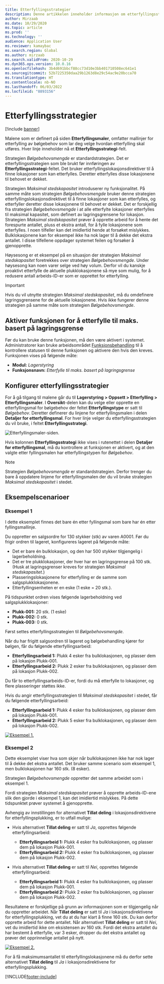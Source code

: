 ```yaml
---
title: Etterfyllingsstrategier
description: Denne artikkelen inneholder informasjon om etterfyllingsstrategier, og forklarer hvordan du kan bruke Etterfyllingsstrategi-feltet på linje for etterfyllingsmaler for bølgebehov til å velge hvordan etterfylling skal utføres.
author: Mirzaab
ms.date: 10/29/2020
ms.topic: article
ms.prod: ''
ms.technology: ''
audience: Application User
ms.reviewer: kamaybac
ms.search.region: Global
ms.author: mirzaab
ms.search.validFrom: 2020-10-29
ms.dyn365.ops.version: 10.0.16
ms.openlocfilehash: 3b4d691bbcf88cc73d10e3bb401710508ec641e1
ms.sourcegitcommit: 52b7225350daa29b1263d8e29c54ac9e20bcca70
ms.translationtype: HT
ms.contentlocale: nb-NO
ms.lasthandoff: 06/03/2022
ms.locfileid: "8893156"
---
```

# <a name="replenishment-strategies"></a>Etterfyllingsstrategier

[!include [banner](../includes/banner.md)]

Malene som er definert på siden **Etterfyllingsmaler**, omfatter mallinjer for etterfylling av bølgebehov som lar deg velge hvordan etterfylling skal utføres. Hver linje inneholder nå et **Etterfyllingsstrategi**-felt.

Strategien *Bølgebehovsmengde* er standardstrategien. Det er etterfyllingsstrategien som ble brukt før innføringen av **Etterfyllingsstrategi**-feltet. Det bruker etterfyllingslokasjonsdirektiver til å finne lokasjoner som kan etterfylles. Deretter etterfylles disse lokasjonene til behovet er dekket.

Strategien *Maksimal stedskapasitet* introduserer ny funksjonalitet. På samme måte som strategien *Bølgebehovsmengde* bruker denne strategien etterfyllingslokasjonsdirektivet til å finne lokasjoner som kan etterfylles, og etterfyller deretter disse lokasjonene til behovet er dekket. Det er forskjellig fra strategien *Bølgebehovsmengde* i at alle etterfylte lokasjoner etterfylles til maksimal kapasitet, som definert av lagringsgrensene for lokasjon. Strategien *Maksimal stedskapasitet* prøver å opprette arbeid for å hente det forespurte antallet, pluss et ekstra antall, for å fylle lokasjonene som etterfylles. I noen tilfeller kan det imidlertid hende at forsøket mislykkes. Bulklokasjonene kan for eksempel ikke ha nok lager til å dekke det ekstra antallet. I disse tilfellene oppdager systemet feilen og forsøker å gjenopprette.

Høysesong er et eksempel på en situasjon der strategien *Maksimal stedskapasitet* foretrekkes over strategien *Bølgebehovsmengde*. Under høysesong kan noen varer selge ved høy volum. Derfor vil du kanskje proaktivt etterfylle de aktuelle plukklokasjonene så mye som mulig, for å redusere antall arbeids-ID-er som er opprettet for etterfylling.

> [!IMPORTANT]
> Hvis du vil utnytte strategien *Maksimal stedskapasitet*, må du omdefinere lagringsgrensene for de aktuelle lokasjonene. Hvis ikke fungerer denne strategien på samme måte som strategien *Bølgebehovsmengde*.

## <a name="turn-on-the-replenish-to-max-based-on-stocking-limits-feature"></a>Aktiver funksjonen for å etterfylle til maks. basert på lagringsgrense

Før du kan bruke denne funksjonen, må den være aktivert i systemet. Administratorer kan bruke arbeidsområdet [Funksjonsbehandling](../../fin-ops-core/fin-ops/get-started/feature-management/feature-management-overview.md) til å kontrollere statusen til denne funksjonen og aktivere den hvis den kreves. Funksjonen vises på følgende måte:

- **Modul:** *Lagerstyring*
- **Funksjonsnavn:** *Etterfylle til maks. basert på lagringsgrense*

## <a name="set-up-replenishment-strategies"></a>Konfigurer etterfyllingsstrategier

For å gå tilgang til malene går du til **Lagerstyring \> Oppsett \> Etterfylling \> Etterfyllingsmaler**. I **Oversikt**-delen kan du velge eller opprette en etterfyllingsmal for bølgebehov der feltet **Etterfyllingstype** er satt til *Bølgebehov*. Deretter definerer du linjene for etterfyllingsmalen i delen **Detaljer for etterfyllingsmal**. For hver linje velger du etterfyllingsstrategien du vil bruke, i feltet **Etterfyllingsstrategi**.

![Etterfyllingsmaler-siden.](media/ReplenTempWaveDmdMaxLocCap.png "Etterfyllingsmaler-siden")

Hvis kolonnen **Etterfyllingsstrategi** ikke vises i rutenettet i delen **Detaljer for etterfyllingsmal**, må du kontrollere at funksjonen er aktivert, og at den valgte etter fyllingsmalen har etterfyllingstypen for *Bølgebehov*.

> [!NOTE]
> Strategien *Bølgebehovsmengde* er standardstrategien. Derfor trenger du bare å oppdatere linjene for etterfyllingsmalen der du vil bruke strategien *Maksimal stedskapasitet* i stedet.

## <a name="example-scenarios"></a>Eksempelscenarioer

### <a name="example-1"></a>Eksempel 1

I dette eksemplet finnes det bare én etter fyllingsmal som bare har én etter fyllingsmallinje.

Du oppretter en salgsordre for 130 stykker (stk) av varen A0001. Før du frigir ordren til lageret, konfigureres lageret på følgende måte:

- Det er bare én bulklokasjon, og den har 500 stykker tilgjengelig i lagerbeholdning.
- Det er tre plukklokasjoner, der hver har en lagringsgrense på 100 stk. (Husk at lagringsgrenser kreves for strategien *Maksimal stedskapasitet*.)
- Plasseringslokasjonene for etterfylling er de samme som salgsplukklokasjonene.
- Etterfyllingsenheten er en eske (1 eske = 20 stk.).

På tidspunktet ordren vises følgende lagerbeholdning ved salgsplukklokasjoner:

- **Plukk-001:** 20 stk. (1 eske)
- **Plukk-002:** 0 stk.
- **Plukk-003:** 0 stk.

Først settes etterfyllingsstrategien til *Bølgebehovsmengde*.

Når du har frigitt salgsordren til lageret og bølgebehandling kjører for bølgen, får du følgende etterfyllingsarbeid:

- **Etterfyllingsarbeid 1:** Plukk 4 esker fra bulklokasjonen, og plasser dem på lokasjon Plukk-001.
- **Etterfyllingsarbeid 2:** Plukk 2 esker fra bulklokasjonen, og plasser dem på lokasjon Plukk-002.

Du får to etterfyllingsarbeids-ID-er, fordi du må etterfylle to lokasjoner, og flere plasseringer støttes ikke.

Hvis du angir etterfyllingsstrategien til *Maksimal stedskapasitet* i stedet, får du følgende etterfyllingsarbeid:

- **Etterfyllingsarbeid 1:** Plukk 4 esker fra bulklokasjonen, og plasser dem på lokasjon Plukk-001.
- **Etterfyllingsarbeid 2:** Plukk 5 esker fra bulklokasjonen, og plasser dem på lokasjon Plukk-002.

[![Eksempel 1.](media/ReplenTemp_example_1.png "Eksempel 1")](media/ReplenTemp_example_1_large.png)

### <a name="example-2"></a>Eksempel 2

Dette eksemplet viser hva som skjer når bulklokasjonen ikke har nok lager til å dekke det ekstra antallet. Det bruker samme scenario som eksempel 1, men bulklokasjonen har 160 stk. (8 esker).

Strategien *Bølgebehovsmengde* oppretter det samme arbeidet som i eksempel 1.

Fordi strategien *Maksimal stedskapasitet* prøver å opprette arbeids-ID-ene slik den gjorde i eksempel 1, kan det imidlertid mislykkes. På dette tidspunktet prøver systemet å gjenopprette.

Avhengig av innstillingen for alternativet **Tillat deling** i lokasjonsdirektivene for etterfyllingsplukking, er to utfall mulige:

- Hvis alternativet **Tillat deling** er satt til *Ja*, opprettes følgende etterfyllingsarbeid:

    - **Etterfyllingsarbeid 1:** Plukk 4 esker fra bulklokasjonen, og plasser dem på lokasjon Plukk-001.
    - **Etterfyllingsarbeid 2:** Plukk 4 esker fra bulklokasjonen, og plasser dem på lokasjon Plukk-002.

- Hvis alternativet **Tillat deling** er satt til *Nei*, opprettes følgende etterfyllingsarbeid:

    - **Etterfyllingsarbeid 1:** Plukk 4 esker fra bulklokasjonen, og plasser dem på lokasjon Plukk-001.
    - **Etterfyllingsarbeid 2:** Plukk 2 esker fra bulklokasjonen, og plasser dem på lokasjon Plukk-002.

Resultatene er forskjellige på grunn av informasjonen som er tilgjengelig når du oppretter arbeidet. Når **Tillat deling** er satt til *Ja* i lokasjonsdirektivene for etterfyllingsplukking, vet du at du har klart å finne 160 stk. Du kan derfor opprette arbeid for dette antallet. Når alternativet **Tillat deling** er satt til *Nei*, vet du imidlertid ikke om eksistensen av 160 stk. Fordi det ekstra antallet du har bestemt å etterfylle, var 3 esker, dropper du det ekstra antallet og prøver det opprinnelige antallet på nytt.

[![Eksempel 2.](media/ReplenTemp_example_2.png "Eksempel 2")](media/ReplenTemp_example_2_large.png)

For å få maksimumsantallet til etterfyllingslokasjonene må du derfor sette alternativet **Tillat deling** til *Ja* i lokasjonsdirektivene for etterfyllingsplukking.


[!INCLUDE[footer-include](../../includes/footer-banner.md)]